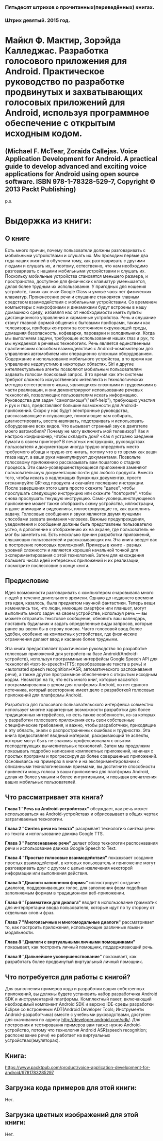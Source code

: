 ### Пятьдесят штрихов о прочитанных(переведённых) книгах. 
### Штрих девятый. 2015 год.

# Майкл Ф. Мактир, Зорэйда Калледжас. Разработка голосового приложения для Android. Практическое руководство по разработке продвинутых и захватывающих голосовых приложений для Android, используя программное обеспечение с открытым исходным кодом.
## (Michael F. McTear, Zoraida Callejas. Voice Application Development for Android. A practical guide to develop advanced and exciting voice applications for Android using open source software. ISBN 978-1-78328-529-7, Copyright © 2013 Packt Publishing)

p.s.

# Выдержка из книги:

## О книге

Есть много причин, почему пользователи должны разговаривать с мобильными устройствами и слушать их. Мы проводим первые два года наших жизней в обучении тому, как разговаривать с другими людьми и слушать их, и поэтому, естественно, что нам необходимо разговаривать с нашими мобильными устройствами и слушать их. Поскольку мобильные устройства становятся меньшего размера, и пространство, доступное для физических клавиатур уменьшается, делая более трудным их использование. У пригодных для ношения устройств, таких как очки Google Glass и умные часы нет физических клавиатур. Произнесение речи и слушание становятся главным средством взаимодействия с мобильными устройствами.
Со временем компьютеры с микрофонами и динамиками будут встроены в нашу домашнюю среду, избавляя нас от необходимости иметь пульты дистанционного управления и карманные устройства. Речь и слушание станут главной формой общения с бытовыми приборами, такими как телевизоры, приборы контроля за состоянием окружающей среды, домашняя безопасность, кофеварки, пароварки и холодильники.
Когда мы выполняем задачи, требующие использования наших глаз и рук, то мы нуждаемся в речевых технологиях. Речь является единственным практическим способом взаимодействия с Android-компьютером для  управления автомобилем или операционно сложным оборудованием. Содержание и использование мобильного устройства, в то время как управление недопустимо в некоторых областях.
Siri и другие интеллектуальные агенты позволяют мобильным пользователям задавать голосом поисковый запрос. В то время как эти системы требуют сложного искусственного интеллекта и технологических методов естественного языка, являющихся сложными и трудоемкими в части реализации, и они демонстрируют использование речевых технологий, позволяющих пользователям искать информацию.
Руководства для задач "самопомощи"("self-help"), требующих участия и рук и глаз, представляют большие возможности для Android-приложений. Скоро у нас будут электронные руководства, рассказывающие и слушающие, помогающие нам собирать, диагностировать, восстанавливать, подстраивать и использовать оборудование всех видов. Что вызывает странный звук в двигателе моего автомобиля? Почему не могу включить мой телевизор? Как я настрою кондиционер, чтобы охладить дом? «Как я устраню заедание бумаги в своем принтере? В печатных инструкциях, руководствах пользователя и документации иногда трудно определить место требуемого абзаца и трудно его читать, потому что в то время как ваши глаза ищут, а ваши руки манипулируют документами.
Позвольте голосовому приложению рассказывать вам пошагово о стадиях процесса. Эти само-усовершенствующиеся приложения заменяют пользовательскую документацию почти для любого продукта.
Вместо того, чтобы искать в надлежащих бумажных документах, просто отсканируйте QR-код продукта и скачайте последние инструкции. После завершения этого шага просто скажите "далее", чтобы прослушать следующую инструкцию или скажите "повторите", чтобы снова прослушать текущую инструкцию. Само-усовершенствующееся приложение может также отобразить схему устройства, иллюстрации, и даже анимации и видеоклипы, иллюстрирующие то, как выполнить задачу.
Голосовые сообщения и звуки являются двумя лучшими способами захвата внимания человека. Важные предупреждения, уведомления и сообщения должны быть представлены пользователю устно, в дополнение к отображению их на экране, где пользователь не мог бы заметить их.
Есть несколько причин разработки приложений, слушающих пользователей и рассказывающих им. Эта книга введет вас в построение голосовых приложений. Примеры в книге - разных уровней сложности и  являются хорошей начальной точкой для экспериментирования с этой технологией. Затем для нахождения большего числа идей интересных приложений и их реализации, посмотрите послесловие в конце книги.
 

## Предисловие

Идея возможности разговаривать с компьютером очаровывала много людей в течение длительного времени. Однако до недавнего времени эта идея, казалось, была предметом научной фантастики. Теперь вещи изменились так, что люди, имеющие смартфон или планшет, могут выполнить много задач на своем устройстве, используя речь — вы можете отправить текстовое сообщение, обновить ваш календарь, поставить будильник и задать определенные виды запросов, которые ранее вы ввели бы в строку поиска. Часто голосовой ввод более удобен, особенно на компактных устройствах, где физические ограничения делают ввод и касание более трудными.

Эта книга предоставляет практическое руководство по разработке голосовых приложений для устройств на базе Android(Android-устройств), используя программные интерфейсы Google Speech API для технологий «text-to-speech»(TTS; преобразование текста в речь) и «automated speech recognition»(ASR; автоматического распознавания речи), а также другое  программное обеспечение с открытым исходным кодом. Несмотря на то, что есть много книг, которые касаются программирования в целом для платформы Android, но нет единого источника, который всесторонне имеет дело с разработкой голосовых приложений для платформы Android.

Разработка для голосового пользовательского интерфейса совместно использует многие характерные возможности разработки для более традиционных интерфейсов, но есть также особенности, из-за которых у разработки голосового приложения есть свои собственные специфические требования, и важно, чтобы разработчики, приходящие в эту область, знали о распространенных ошибках и трудностях.
Эта книга предоставляет вводный материал, раскрывающий те аспекты, которые могут быть не знакомы профессионалам с опытом господствующих вычислительных технологий. Затем мы продолжим показывать подробно написание комплектных приложений, начиная с простых программ и прогрессируя до более совершенных приложений. Основываясь на примерах в книге и на экспериментировании с описанными технологическими приемами, вы достигните способности привнести мощь голоса в ваши  приложения для платформы Android, делая их более умными и более интуитивными, и повышая впечатления ваших мобильных  пользователей.

## Что рассматривает эта книга?

**Глава 1 "Речь на Android-устройствах"** обсуждает, как речь может использоваться на Android-устройствах и обрисовывает в общих чертах затрагиваемые технологии. 

**Глава 2 "Синтез речи из текста"** раскрывает технологию синтеза речи из текста и использование движка Google TTS.

**Глава 3 "Распознавание речи"** делает обзор технологии распознавания речи и использование движка Google Speech to Text.

**Глава 4 "Простые голосовые взаимодействия"** показывает создание простых взаимодействий, в которых пользователь и приложение могут разговаривать друг с другом с целью извлечения некоторой информации или выполнения действия.

**Глава 5 "Диалоги заполнения формы"** иллюстрирует создание диалогов, поддерживающих голос, для заполнения форм подобных заполняемым формам в традиционном веб-приложении.

**Глава 6 "Грамматики для диалога"** вводит в использование грамматик для интерпретации ввода пользователя, которые идут по ту сторону от отдельных слов и фраз.

**Глава 7 "Многоязычные и многомодальные диалоги"** рассматривает то, как построить приложения, использующие различные языки и модальности.

**Глава 8 "Диалоги с виртуальными личными помощниками"** показывает, как построить личный помощник, поддерживающий речь.

**Глава 9 "Дальнейшее усовершенствование"** показывает, как разработать более продвинутый виртуальный личный помощник.


## Что потребуется для работы с книгой?

Для выполнения примеров кода и разработки ваших собственных приложений, вы должны будете установить набор разработчика Android SDK и инструментарий платформы. Комплектный пакет, включающий необходимый компонент Android SDK и версию IDE-среды разработки Eclipse со встроенным ADT(Android Developer Tools; Инструменты Android-разработчика) вместе с учебными руководствами, доступен для скачивания по адресу http://developer.android.com/sdk/.
Для построения и тестирования примеров вам также нужно Android- устройство, потому что технология Android ASR(speech recognition; распознавание речи) не работает на виртуальных устройствах(эмуляторах).


## Книга:
https://www.packtpub.com/product/voice-application-development-for-android/9781783285297

## Загрузка кода примеров для этой книги:
Нет.

## Загрузка цветных изображений для этой книги:
Нет.
